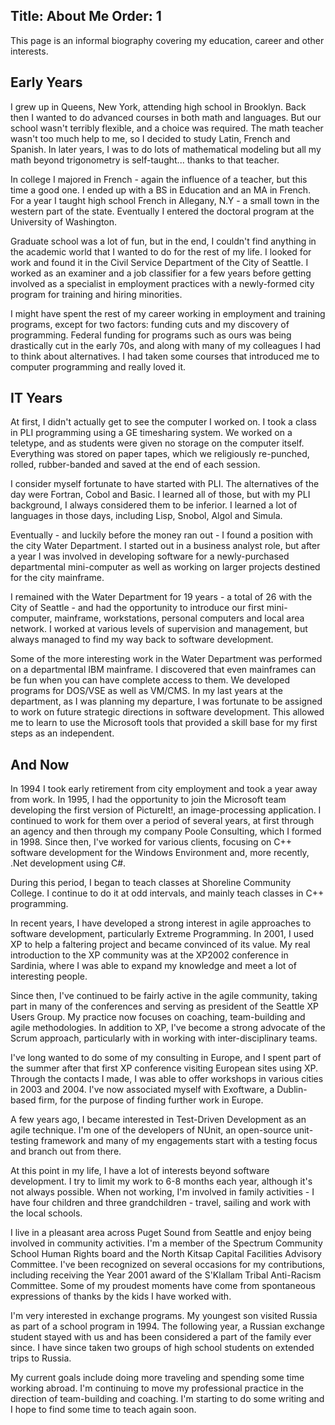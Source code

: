 Title: About Me
Order: 1
---
This page is an informal biography covering my education, career and other
interests.

## Early Years

I grew up in Queens, New York, attending high school in Brooklyn. Back then
I wanted to do advanced courses in both math and languages. But our school wasn't
terribly flexible, and a choice was required. The math teacher wasn't too much
help to me, so I decided to study Latin, French and Spanish. In later years,
I was to do lots of mathematical modeling but all my math beyond trigonometry
is self-taught... thanks to that teacher.

In college I majored in French - again the influence of a teacher, but this
time a good one. I ended up with a BS in Education and an MA in French. For
a year I taught high school French in Allegany, N.Y - a small town in the
western part of the state. Eventually I entered the doctoral program at the
University of Washington.

Graduate school was a lot of fun, but in the end, I couldn't find anything
in the academic world that I wanted to do for the rest of my life. I looked for
work and found it in the Civil Service Department of the City of Seattle.
I worked as an examiner and a job classifier for a few years before getting
involved as a specialist in employment practices with a newly-formed city
program for training and hiring minorities.

I might have spent the rest of my career working in employment and training
programs, except for two factors: funding cuts and my discovery of programming.
Federal funding for programs such as ours was being drastically cut in the early
70s, and along with many of my colleagues I had to think about alternatives.
I had taken some courses that introduced me to computer programming and
really loved it.

## IT Years

At first, I didn't actually get to see the computer I worked on. I took a
class in PLI programming using a GE timesharing system. We worked on a teletype,
and as students were given no storage on the computer itself. Everything was
stored on paper tapes, which we religiously re-punched, rolled, rubber-banded
and saved at the end of each session.

I consider myself fortunate to have started with PLI. The alternatives of the
day were Fortran, Cobol and Basic. I learned all of those, but with my PLI
background, I always considered them to be inferior. I learned
a lot of languages in those days, including Lisp, Snobol, Algol and Simula.

Eventually - and luckily before the money ran out - I found a position with
the city Water Department. I started out in a business analyst role,
but after a year I was involved in developing software for a newly-purchased
departmental mini-computer as well as working on larger projects destined
for the city mainframe.

I remained with the Water Department for 19 years - a total of 26 with the
City of Seattle - and had the opportunity to introduce our first mini-computer,
mainframe, workstations, personal computers and local area network. I worked
at various levels of supervision and management, but always managed to find my
way back to software development.

Some of the more interesting work in the Water Department was performed on
a departmental IBM mainframe. I discovered that even mainframes can be fun
when you can have complete access to them. We developed programs for DOS/VSE
as well as VM/CMS. In my last years at the department, as I was planning my
departure, I was fortunate to be assigned to work on future strategic directions
in software development. This allowed me to learn to use the Microsoft tools that
provided a skill base for my first steps as an independent.

## And Now

In 1994 I took early retirement from city employment and took a year
away from work. In 1995, I had the  opportunity to join the Microsoft team
developing the first version of PictureIt!, an image-processing application.
I continued to work for them over a period of several years, at first through
an agency and then through my company Poole Consulting, which I formed in 1998.
Since then, I've worked for various clients, focusing on C++ software development
for the Windows Environment and, more recently, .Net development using C#.

During this period, I began to teach classes at Shoreline Community College.
I continue to do it at odd intervals, and mainly teach classes in C++
programming. 

In recent years, I have developed a strong interest in agile approaches to
software development, particularly Extreme Programming. In 2001, I used XP to
help a faltering project and became convinced of its value. My real introduction
to the XP community was at the XP2002 conference in Sardinia, where I was able
to expand my knowledge and meet a lot of interesting people.

Since then, I've continued to be fairly active in the agile community, taking
part in many of the conferences and serving as president of the Seattle XP
Users Group. My practice now focuses on coaching, team-building and agile
methodologies. In addition to XP, I've become a strong advocate of the Scrum
approach, particularly with in working with inter-disciplinary teams.

I've long wanted to do some of my consulting in Europe, and I spent part of the
summer after that first XP conference visiting European sites using XP. Through
the contacts I made, I was able to offer workshops in various cities in 2003 and
2004. I've now associated myself with Exoftware, a Dublin-based firm, for the
purpose of finding further work in Europe.

A few years ago, I became interested in Test-Driven Development as an agile
technique. I'm one of the developers of NUnit, an open-source unit-testing
framework and many of my engagements start with a testing focus and branch
out from there.

At this point in my life, I have a lot of interests beyond software development.
I try to limit my work to 6-8 months each year, although it's not always possible.
When not working, I'm involved in family activities - I have four children and
three grandchildren - travel, sailing and work with the local schools.

I live in a pleasant area across Puget Sound from Seattle and enjoy being
involved in community activities. I'm a member of the Spectrum Community School
Human Rights board and the North Kitsap Capital Facilities Advisory Committee.
I've been recognized on several occasions for my contributions, including
receiving the Year 2001 award of the S'Klallam Tribal Anti-Racism Committee.
Some of my proudest moments have come from spontaneous expressions of thanks
by the kids I have worked with.

I'm very interested in exchange programs. My youngest son visited Russia as
part of a school program in 1994. The following year, a Russian exchange student
stayed with us and has been considered a part of the family ever since. I have
since taken two groups of high school students on extended trips to Russia.

My current goals include doing more traveling and spending some time working
abroad. I'm continuing to move my professional practice in the direction of
team-building and coaching. I'm starting to do some writing
and I hope to find some time to teach again soon.
